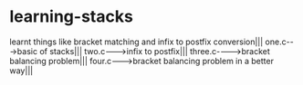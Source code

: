 # learning-stacks
learnt things like bracket matching and infix to postfix conversion|||
one.c--->basic of stacks|||
two.c--->infix to postfix|||
three.c---->bracket balancing problem|||
four.c--->bracket balancing problem in a better way|||
